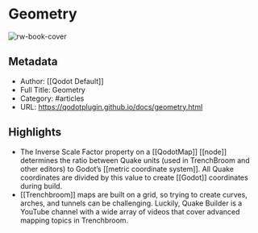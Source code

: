 # Geometry

![rw-book-cover](https://readwise-assets.s3.amazonaws.com/static/images/article4.6bc1851654a0.png)

## Metadata
- Author: [[Qodot Default]]
- Full Title: Geometry
- Category: #articles
- URL: https://qodotplugin.github.io/docs/geometry.html

## Highlights
- The Inverse Scale Factor property on a [[QodotMap]] [[node]] determines the ratio between Quake units (used in TrenchBroom and other editors) to Godot’s [[metric coordinate system]]. All Quake coordinates are divided by this value to create [[Godot]] coordinates during build.
- [[Trenchbroom]] maps are built on a grid, so trying to create curves, arches, and tunnels can be challenging. Luckily, Quake Builder is a YouTube channel with a wide array of videos that cover advanced mapping topics in Trenchbroom.
